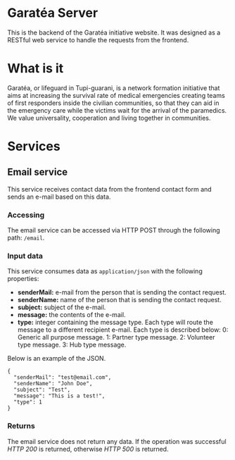 # Garatéa Server

This is the backend of the Garatéa initiative website. It was designed as a RESTful web service to handle the requests from the frontend.

# What is it

Garatéa, or lifeguard in Tupi-guarani, is a network formation initiative that aims at increasing the survival rate of medical emergencies creating teams of first responders inside the civilian communities, so that they can aid in the emergency care while the victims wait for the arrival of the paramedics. We value universality, cooperation and living together in communities.

# Services

## Email service

This service receives contact data from the frontend contact form and sends an e-mail based on this data.

### Accessing

The email service can be accessed via HTTP POST through the following path: `/email`.

### Input data

This service consumes data as `application/json` with the following properties:
 
* **senderMail:** e-mail from the person that is sending the contact request.
* **senderName:** name of the person that is sending the contact request.
* **subject:** subject of the e-mail.
* **message:** the contents of the e-mail.
* **type:** integer containing the message type. Each type will route the message to a different recipient e-mail. Each type is described below:
	0: Generic all purpose message.
	1: Partner type message.
	2: Volunteer type message.
	3: Hub type message.

Below is an example of the JSON.

```
{
  "senderMail": "test@email.com",
  "senderName": "John Doe",
  "subject": "Test",
  "message": "This is a test!",
  "type": 1
}
```

### Returns

The email service does not return any data. If the operation was successful *HTTP 200* is returned, otherwise *HTTP 500* is returned. 
